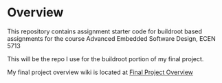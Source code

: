 # Overview

This repository contains assignment starter code for buildroot based assignments for the course Advanced Embedded Software Design, ECEN 5713

This will be the repo I use for the buildroot portion of my final project. 

My final project overview wiki is located at [Final Project Overview](https://github.com/cu-ecen-aeld/final-project-JLDenn/wiki)

